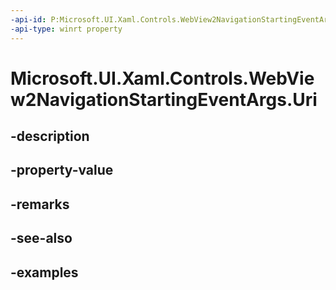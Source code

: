 ```yaml
---
-api-id: P:Microsoft.UI.Xaml.Controls.WebView2NavigationStartingEventArgs.Uri
-api-type: winrt property
---
```


# Microsoft.UI.Xaml.Controls.WebView2NavigationStartingEventArgs.Uri

<!--
public string Uri { get; }
-->


## -description

## -property-value

## -remarks

## -see-also

## -examples


